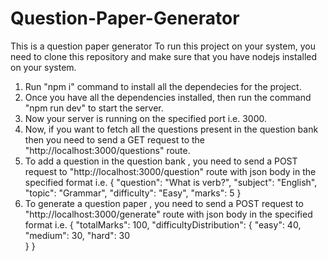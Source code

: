 # Question-Paper-Generator

 This is a question paper generator
 To run this project on your system, you need to clone this repository and make sure that you have nodejs installed on your system.

1) Run "npm i" command to install all the dependecies for the project.
2) Once you have all the dependencies installed, then run the command "npm run dev" to start the server.
3) Now your server is running on the specified port i.e. 3000.
4) Now, if you want to fetch all the questions present in the question bank then you need to send a GET request to the "http://localhost:3000/questions" route.
5) To add a question in the question bank , you need to send a POST request to "http://localhost:3000/question" route with json body in the specified format
   i.e.
   {
      "question": "What is verb?",
      "subject": "English",
      "topic": "Grammar",
      "difficulty": "Easy",
      "marks": 5
    }
6) To generate a question paper , you need to send a POST request to "http://localhost:3000/generate" route with json body in the specified format
   i.e.
   {
      "totalMarks": 100,
      "difficultyDistribution": { 
        "easy": 40,
        "medium": 30,
        "hard": 30  
      }
   } 
